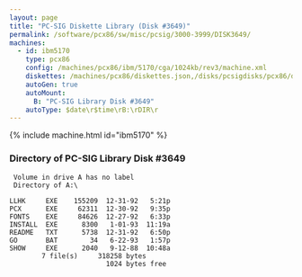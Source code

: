 ```yaml
---
layout: page
title: "PC-SIG Diskette Library (Disk #3649)"
permalink: /software/pcx86/sw/misc/pcsig/3000-3999/DISK3649/
machines:
  - id: ibm5170
    type: pcx86
    config: /machines/pcx86/ibm/5170/cga/1024kb/rev3/machine.xml
    diskettes: /machines/pcx86/diskettes.json,/disks/pcsigdisks/pcx86/diskettes.json
    autoGen: true
    autoMount:
      B: "PC-SIG Library Disk #3649"
    autoType: $date\r$time\rB:\rDIR\r
---
```


{% include machine.html id="ibm5170" %}

### Directory of PC-SIG Library Disk #3649

     Volume in drive A has no label
     Directory of A:\

    LLHK     EXE    155209  12-31-92   5:21p
    PCX      EXE     62311  12-30-92   9:35p
    FONTS    EXE     84626  12-27-92   6:33p
    INSTALL  EXE      8300   1-01-93  11:19a
    README   TXT      5738  12-31-92   6:50p
    GO       BAT        34   6-22-93   1:57p
    SHOW     EXE      2040   9-12-88  10:48a
            7 file(s)     318258 bytes
                            1024 bytes free
